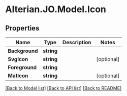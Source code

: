 # Alterian.JO.Model.Icon

## Properties

Name | Type | Description | Notes
------------ | ------------- | ------------- | -------------
**Background** | **string** |  | 
**SvgIcon** | **string** |  | [optional] 
**Foreground** | **string** |  | 
**MatIcon** | **string** |  | [optional] 

[[Back to Model list]](../README.md#documentation-for-models) [[Back to API list]](../README.md#documentation-for-api-endpoints) [[Back to README]](../README.md)

